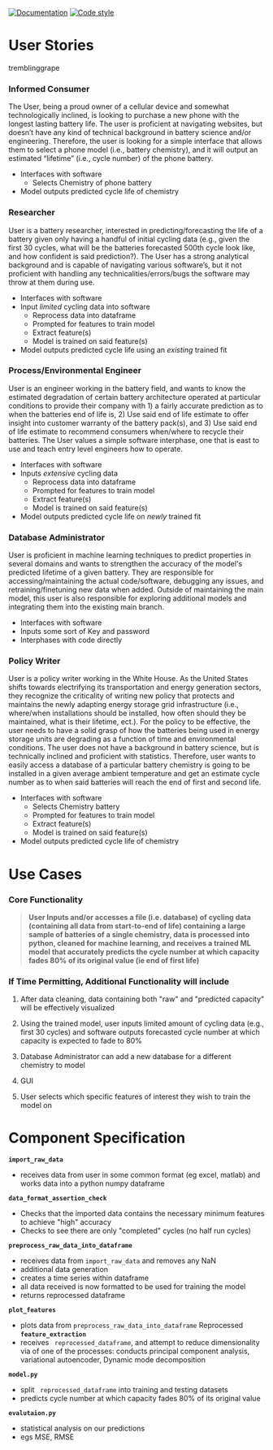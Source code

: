 [![Documentation](https://github.com/battery-degradation-prediction/battery_degradation_prediction/workflows/documentation/badge.svg)](https://github.com/battery-degradation-prediction/battery_degradation_prediction)
[![Code style](https://img.shields.io/badge/code%20style-black-000000.svg)](https://github.com/psf/black)

# User Stories
tremblinggrape
### Informed Consumer

The User, being a proud owner of a cellular device and somewhat technologically inclined, is looking to purchase a new phone with the longest lasting battery life. The user is proficient at navigating websites, but doesn’t have any kind of technical background in battery science and/or engineering. Therefore, the user is looking for a simple interface that allows them to select a phone model (i.e., battery chemistry), and it will output an estimated “lifetime” (i.e., cycle number) of the phone battery.

 - Interfaces with software
     - Selects Chemistry of phone battery
 - Model outputs predicted cycle life of chemistry

### Researcher

User is a battery researcher, interested in predicting/forecasting the life of a battery given only having a handful of initial cycling data (e.g., given the first 30 cycles, what will be the batteries forecasted 500th cycle look like, and how confident is said prediction?). The User has a strong analytical background and is capable of navigating various software’s, but it not proficient with handling any technicalities/errors/bugs the software may throw at them during use.

- Interfaces with software
 - Input *limited* cycling data into software
     - Reprocess data into dataframe
     - Prompted for features to train model
     - Extract feature(s) 
     - Model is trained on said feature(s)
 - Model outputs predicted cycle life using an *existing* trained fit

### Process/Environmental Engineer

User is an engineer working in the battery field, and wants to know the estimated degradation of certain battery architecture operated at particular conditions to provide their company with 1) a fairly accurate prediction as to when the batteries end of life is, 2) Use said end of life estimate to offer insight into customer warranty of the battery pack(s), and 3) Use said end of life estimate to recommend consumers when/where to recycle their batteries. The User values a simple software interphase, one that is east to use and teach entry level engineers how to operate.

- Interfaces with software
 - Inputs *extensive* cycling data
     - Reprocess data into dataframe
     - Prompted for features to train model
     - Extract feature(s) 
     - Model is trained on said feature(s)
 - Model outputs predicted cycle life on *newly* trained fit

### Database Administrator 

User is proficient in machine learning techniques to predict properties in several domains and wants to strengthen the accuracy of the model's predicted  lifetime of a given battery. They are responsible for accessing/maintaining the actual code/software, debugging any issues, and retraining/finetuning new data when added. Outside of maintaining the main model, this user is also responsible for exploring additional models and integrating them into the existing main branch.

 - Interfaces with software
 - Inputs some sort of Key and password
 - Interphases with code directly

### Policy Writer

User is a policy writer working in the White House. As the United States shifts towards electrifying its transportation and energy generation sectors, they recognize the criticality of writing new policy that protects and maintains the newly adapting energy storage grid infrastructure (i.e., where/when installations should be installed, how often should they be maintained, what is their lifetime, ect.). For the policy to be effective, the user needs to have a solid grasp of how the batteries being used in energy storage units are degrading as a function of time and environmental conditions. The user does not have a background in battery science, but is technically inclined and proficient with statistics. Therefore, user wants to easily access a database of a particular battery chemistry is going to be installed in a given average ambient temperature and get an estimate cycle number as to when said batteries will reach the end of first and second life.

 - Interfaces with software
     - Selects Chemistry battery
     - Prompted for features to train model
     - Extract feature(s) 
     - Model is trained on said feature(s)
 - Model outputs predicted cycle life of chemistry

# Use Cases

### Core Functionality

> **User Inputs and/or accesses a file (i.e. database) of cycling data (containing all data from start-to-end of life) containing a large sample of batteries of a single chemistry, data is processed into python, cleaned for machine learning, and receives a trained ML model that accurately predicts the cycle number at which capacity fades 80% of its original value (ie end of first life)**

### If Time Permitting, Additional Functionality will include

1. After data cleaning, data containing both "raw" and "predicted capacity" will be effectively visualized

2. Using the trained model, user inputs limited amount of cycling data (e.g., first 30 cycles) and software outputs forecasted cycle number at which capacity is expected to fade to 80% 

3. Database Administrator can add a new database for a different chemistry to model 

4. GUI

5. User selects which specific features of interest they wish to train the model on


# Component Specification

**``import_raw_data``**
- receives data from user in some common format (eg excel, matlab) and works data into a python numpy dataframe 

**``data_format_assertion_check``**
- Checks that the imported data contains the necessary minimum features to achieve "high" accuracy
- Checks to see there are only "completed" cycles (no half run cycles)

**``preprocess_raw_data_into_dataframe``**  
- receives data from ``import_raw_data`` and removes any NaN
- additional data generation
- creates a time series within dataframe
- all data received is now formatted to be used for training the model
- returns reprocessed dataframe

**``plot_features``**
- plots data from ``preprocess_raw_data_into_dataframe``
Reprocessed 
**``feature_extraction``**
- receives `` reprocessed_dataframe``, and attempt to reduce dimensionality via of one of the processes: conducts principal component analysis, variational autoencoder, Dynamic mode decomposition

**``model.py``**
- split `` reprocessed_dataframe`` into training and testing datasets
- predicts cycle number at which capacity fades 80% of its original value

**``evalutaion.py``**
- statistical analysis on our predictions
- egs MSE, RMSE
